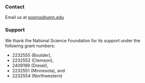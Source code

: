 ### Contact

Email us at [poprox@umn.edu](mailto:poprox@umn.edu)

### Support
We thank the National Science Foundation for its support under the following grant numbers:
- 2232555 (Boulder),
- 2232552 (Clemson),
- 2409199 (Drexel),
- 2232551 (Minnesota), and
- 2232554 (Northwestern)
